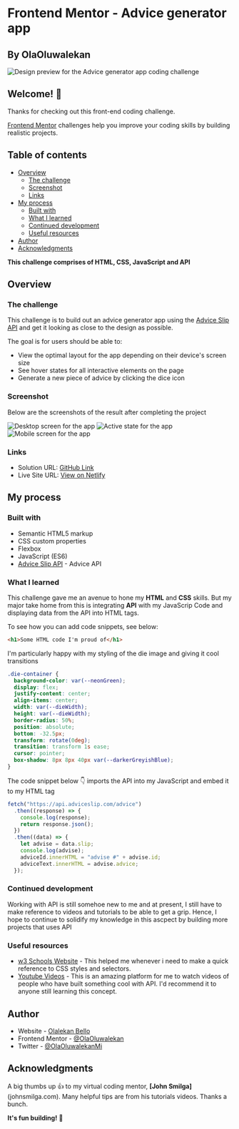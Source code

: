 # Frontend Mentor - Advice generator app

## By OlaOluwalekan

![Design preview for the Advice generator app coding challenge](./screenshots/desktop-result.png)

## Welcome! 👋

Thanks for checking out this front-end coding challenge.

[Frontend Mentor](https://www.frontendmentor.io) challenges help you improve your coding skills by building realistic projects.

## Table of contents

- [Overview](#overview)
  - [The challenge](#the-challenge)
  - [Screenshot](#screenshot)
  - [Links](#links)
- [My process](#my-process)
  - [Built with](#built-with)
  - [What I learned](#what-i-learned)
  - [Continued development](#continued-development)
  - [Useful resources](#useful-resources)
- [Author](#author)
- [Acknowledgments](#acknowledgments)

**This challenge comprises of HTML, CSS, JavaScript and API**

## Overview

### The challenge

This challenge is to build out an advice generator app using the [Advice Slip API](https://api.adviceslip.com) and get it looking as close to the design as possible.

The goal is for users should be able to:

- View the optimal layout for the app depending on their device's screen size
- See hover states for all interactive elements on the page
- Generate a new piece of advice by clicking the dice icon

### Screenshot

Below are the screenshots of the result after completing the project

![Desktop screen for the app](./screenshots/desktop-result.png)
![Active state for the app](./screenshots/active-state-result.png)
![Mobile screen for the app](./screenshots/mobile-result.png)

### Links

- Solution URL: [GitHub Link](https://github.com/OlaOluwalekan/advice-generator-app-main)
- Live Site URL: [View on Netlify](https://advicemi.netlify.app/)

## My process

### Built with

- Semantic HTML5 markup
- CSS custom properties
- Flexbox
- JavaScript (ES6)
- [Advice Slip API](https://api.adviceslip.com) - Advice API

### What I learned

This challenge gave me an avenue to hone my **HTML** and **CSS** skills. But my major take home from this is integrating **API** with my JavaScrip Code and displaying data from the API into HTML tags.

To see how you can add code snippets, see below:

```html
<h1>Some HTML code I'm proud of</h1>
```

I'm particularly happy with my styling of the die image and giving it cool transitions

```css
.die-container {
  background-color: var(--neonGreen);
  display: flex;
  justify-content: center;
  align-items: center;
  width: var(--dieWidth);
  height: var(--dieWidth);
  border-radius: 50%;
  position: absolute;
  bottom: -32.5px;
  transform: rotate(0deg);
  transition: transform 1s ease;
  cursor: pointer;
  box-shadow: 8px 8px 40px var(--darkerGreyishBlue);
}
```

The code snippet below 👇 imports the API into my JavaScript and embed it to my HTML tag

```js
fetch("https://api.adviceslip.com/advice")
  .then((response) => {
    console.log(response);
    return response.json();
  })
  .then((data) => {
    let advise = data.slip;
    console.log(advise);
    adviceId.innerHTML = "advise #" + advise.id;
    adviceText.innerHTML = advise.advice;
  });
```

### Continued development

Working with API is still somehoe new to me and at present, I still have to make reference to videos and tutorials to be able to get a grip. Hence, I hope to continue to solidify my knowledge in this ascpect by building more projects that uses API

### Useful resources

- [w3 Schools Website](https://www.w3schools.com/) - This helped me whenever i need to make a quick reference to CSS styles and selectors.
- [Youtube Videos](https://youtube.com) - This is an amazing platform for me to watch videos of people who have built something cool with API. I'd recommend it to anyone still learning this concept.

## Author

- Website - [Olalekan Bello](https://www.your-site.com)
- Frontend Mentor - [@OlaOluwalekan](https://www.frontendmentor.io/profile/OlaOluwalekan)
- Twitter - [@OlaOluwalekanMi](https://www.twitter.com/OlaOluwalekanMi)

## Acknowledgments

A big thumbs up 👍 to my virtual coding mentor, **[John Smilga]**(johnsmilga.com). Many helpful tips are from his tutorials videos. Thanks a bunch.

**It's fun building!** 🚀
